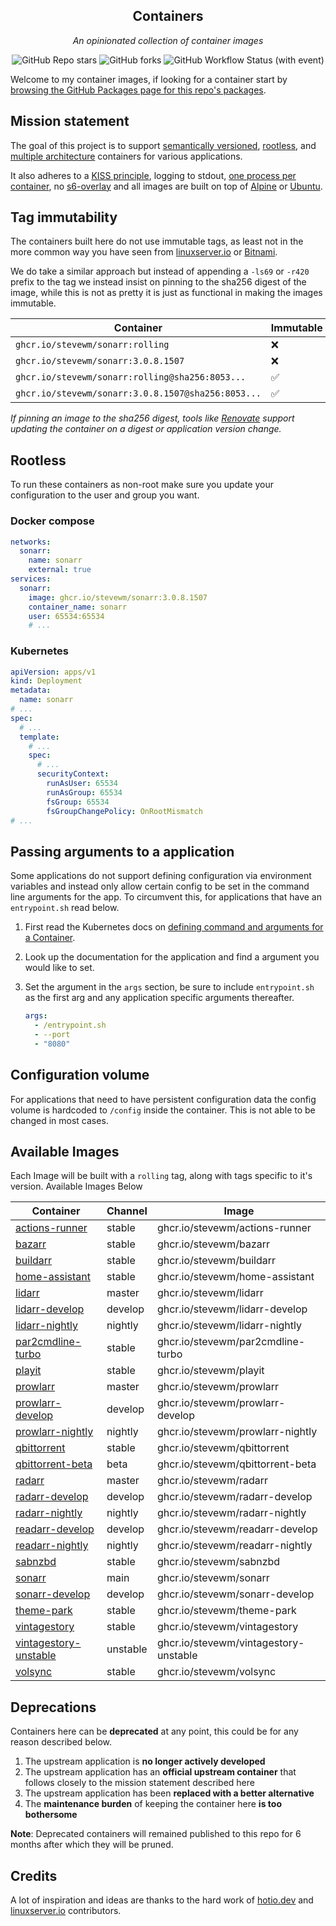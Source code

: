 <!---
NOTE: AUTO-GENERATED FILE
to edit this file, instead edit its template at: ./github/scripts/templates/README.md.j2
-->
<div align="center">


## Containers

_An opinionated collection of container images_

</div>

<div align="center">

![GitHub Repo stars](https://img.shields.io/github/stars/stevewm/containers?style=for-the-badge)
![GitHub forks](https://img.shields.io/github/forks/stevewm/containers?style=for-the-badge)
![GitHub Workflow Status (with event)](https://img.shields.io/github/actions/workflow/status/stevewm/containers/release-scheduled.yaml?style=for-the-badge&label=Scheduled%20Release)

</div>

Welcome to my container images, if looking for a container start by [browsing the GitHub Packages page for this repo's packages](https://github.com/stevewm?tab=packages&repo_name=containers).

## Mission statement

The goal of this project is to support [semantically versioned](https://semver.org/), [rootless](https://rootlesscontaine.rs/), and [multiple architecture](https://www.docker.com/blog/multi-arch-build-and-images-the-simple-way/) containers for various applications.

It also adheres to a [KISS principle](https://en.wikipedia.org/wiki/KISS_principle), logging to stdout, [one process per container](https://testdriven.io/tips/59de3279-4a2d-4556-9cd0-b444249ed31e/), no [s6-overlay](https://github.com/just-containers/s6-overlay) and all images are built on top of [Alpine](https://hub.docker.com/_/alpine) or [Ubuntu](https://hub.docker.com/_/ubuntu).

## Tag immutability

The containers built here do not use immutable tags, as least not in the more common way you have seen from [linuxserver.io](https://fleet.linuxserver.io/) or [Bitnami](https://bitnami.com/stacks/containers).

We do take a similar approach but instead of appending a `-ls69` or `-r420` prefix to the tag we instead insist on pinning to the sha256 digest of the image, while this is not as pretty it is just as functional in making the images immutable.

| Container                                          | Immutable |
|----------------------------------------------------|-----------|
| `ghcr.io/stevewm/sonarr:rolling`                   | ❌         |
| `ghcr.io/stevewm/sonarr:3.0.8.1507`                | ❌         |
| `ghcr.io/stevewm/sonarr:rolling@sha256:8053...`    | ✅         |
| `ghcr.io/stevewm/sonarr:3.0.8.1507@sha256:8053...` | ✅         |

_If pinning an image to the sha256 digest, tools like [Renovate](https://github.com/renovatebot/renovate) support updating the container on a digest or application version change._

## Rootless

To run these containers as non-root make sure you update your configuration to the user and group you want.

### Docker compose

```yaml
networks:
  sonarr:
    name: sonarr
    external: true
services:
  sonarr:
    image: ghcr.io/stevewm/sonarr:3.0.8.1507
    container_name: sonarr
    user: 65534:65534
    # ...
```

### Kubernetes

```yaml
apiVersion: apps/v1
kind: Deployment
metadata:
  name: sonarr
# ...
spec:
  # ...
  template:
    # ...
    spec:
      # ...
      securityContext:
        runAsUser: 65534
        runAsGroup: 65534
        fsGroup: 65534
        fsGroupChangePolicy: OnRootMismatch
# ...
```

## Passing arguments to a application

Some applications do not support defining configuration via environment variables and instead only allow certain config to be set in the command line arguments for the app. To circumvent this, for applications that have an `entrypoint.sh` read below.

1. First read the Kubernetes docs on [defining command and arguments for a Container](https://kubernetes.io/docs/tasks/inject-data-application/define-command-argument-container/).
2. Look up the documentation for the application and find a argument you would like to set.
3. Set the argument in the `args` section, be sure to include `entrypoint.sh` as the first arg and any application specific arguments thereafter.

    ```yaml
    args:
      - /entrypoint.sh
      - --port
      - "8080"
    ```

## Configuration volume

For applications that need to have persistent configuration data the config volume is hardcoded to `/config` inside the container. This is not able to be changed in most cases.

## Available Images

Each Image will be built with a `rolling` tag, along with tags specific to it's version. Available Images Below

Container | Channel | Image
--- | --- | ---
[actions-runner](https://github.com/stevewm/containers/pkgs/container/actions-runner) | stable | ghcr.io/stevewm/actions-runner
[bazarr](https://github.com/stevewm/containers/pkgs/container/bazarr) | stable | ghcr.io/stevewm/bazarr
[buildarr](https://github.com/stevewm/containers/pkgs/container/buildarr) | stable | ghcr.io/stevewm/buildarr
[home-assistant](https://github.com/stevewm/containers/pkgs/container/home-assistant) | stable | ghcr.io/stevewm/home-assistant
[lidarr](https://github.com/stevewm/containers/pkgs/container/lidarr) | master | ghcr.io/stevewm/lidarr
[lidarr-develop](https://github.com/stevewm/containers/pkgs/container/lidarr-develop) | develop | ghcr.io/stevewm/lidarr-develop
[lidarr-nightly](https://github.com/stevewm/containers/pkgs/container/lidarr-nightly) | nightly | ghcr.io/stevewm/lidarr-nightly
[par2cmdline-turbo](https://github.com/stevewm/containers/pkgs/container/par2cmdline-turbo) | stable | ghcr.io/stevewm/par2cmdline-turbo
[playit](https://github.com/stevewm/containers/pkgs/container/playit) | stable | ghcr.io/stevewm/playit
[prowlarr](https://github.com/stevewm/containers/pkgs/container/prowlarr) | master | ghcr.io/stevewm/prowlarr
[prowlarr-develop](https://github.com/stevewm/containers/pkgs/container/prowlarr-develop) | develop | ghcr.io/stevewm/prowlarr-develop
[prowlarr-nightly](https://github.com/stevewm/containers/pkgs/container/prowlarr-nightly) | nightly | ghcr.io/stevewm/prowlarr-nightly
[qbittorrent](https://github.com/stevewm/containers/pkgs/container/qbittorrent) | stable | ghcr.io/stevewm/qbittorrent
[qbittorrent-beta](https://github.com/stevewm/containers/pkgs/container/qbittorrent-beta) | beta | ghcr.io/stevewm/qbittorrent-beta
[radarr](https://github.com/stevewm/containers/pkgs/container/radarr) | master | ghcr.io/stevewm/radarr
[radarr-develop](https://github.com/stevewm/containers/pkgs/container/radarr-develop) | develop | ghcr.io/stevewm/radarr-develop
[radarr-nightly](https://github.com/stevewm/containers/pkgs/container/radarr-nightly) | nightly | ghcr.io/stevewm/radarr-nightly
[readarr-develop](https://github.com/stevewm/containers/pkgs/container/readarr-develop) | develop | ghcr.io/stevewm/readarr-develop
[readarr-nightly](https://github.com/stevewm/containers/pkgs/container/readarr-nightly) | nightly | ghcr.io/stevewm/readarr-nightly
[sabnzbd](https://github.com/stevewm/containers/pkgs/container/sabnzbd) | stable | ghcr.io/stevewm/sabnzbd
[sonarr](https://github.com/stevewm/containers/pkgs/container/sonarr) | main | ghcr.io/stevewm/sonarr
[sonarr-develop](https://github.com/stevewm/containers/pkgs/container/sonarr-develop) | develop | ghcr.io/stevewm/sonarr-develop
[theme-park](https://github.com/stevewm/containers/pkgs/container/theme-park) | stable | ghcr.io/stevewm/theme-park
[vintagestory](https://github.com/stevewm/containers/pkgs/container/vintagestory) | stable | ghcr.io/stevewm/vintagestory
[vintagestory-unstable](https://github.com/stevewm/containers/pkgs/container/vintagestory-unstable) | unstable | ghcr.io/stevewm/vintagestory-unstable
[volsync](https://github.com/stevewm/containers/pkgs/container/volsync) | stable | ghcr.io/stevewm/volsync


## Deprecations

Containers here can be **deprecated** at any point, this could be for any reason described below.

1. The upstream application is **no longer actively developed**
2. The upstream application has an **official upstream container** that follows closely to the mission statement described here
3. The upstream application has been **replaced with a better alternative**
4. The **maintenance burden** of keeping the container here **is too bothersome**

**Note**: Deprecated containers will remained published to this repo for 6 months after which they will be pruned.

## Credits

A lot of inspiration and ideas are thanks to the hard work of [hotio.dev](https://hotio.dev/) and [linuxserver.io](https://www.linuxserver.io/) contributors.